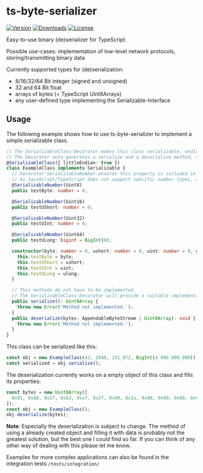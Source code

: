 # ts-byte-serializer

<a href="https://www.npmjs.com/package/ts-byte-serializer"><img src="https://badgen.net/npm/v/ts-byte-serializer" alt="Version"></a>
<a href="https://www.npmjs.com/package/ts-byte-serializer"><img src="https://badgen.net/npm/dt/ts-byte-serializer" alt="Downloads"></a>
<a href="https://www.npmjs.com/package/ts-byte-serializer"><img src="https://badgen.net/npm/license/ts-byte-serializer" alt="License"></a>

Easy-to-use binary (de)serializer for TypeScript.

Possible use-cases: implementation of low-level network protocols, storing/transmitting binary data

Currently supported types for (de)serialization:

- 8/16/32/64 Bit integer (signed and unsigned)
- 32 and 64 Bit float
- arrays of bytes (= TypeScript Uint8Arrays)
- any user-defined type implementing the Serializable-Interface

## Usage

The following example shows how to use ts-byte-serializer to implement a simple serializable class.

```typescript
// The SerializableClass-Decorator makes this class serializable; endianness defaults to big, but can be set to little with this parameter
// The Decorator auto-generates a serialize and a deserialize method, the interface and its methods are only used to let the type-system know that this methods exist
@SerializableClass({ littleEndian: true })
class ExampleClass implements Serializable {
  // Decorator SerializableNumber ensures this property is included in the serialized output
  // As JavaScript/TypeScript does not support specific number types, a number type from ts-binary-serializer has to be specified (here: Uint8)
  @SerializableNumber(Uint8)
  public testByte: number = 0;

  @SerializableNumber(Uint16)
  public testUShort: number = 0;

  @SerializableNumber(Uint32)
  public testUInt: number = 0;

  @SerializableNumber(Uint64)
  public testULong: bigint = BigInt(0);

  constructor(byte: number = 0, ushort: number = 0, uint: number = 0, ulong: bigint = BigInt(0)) {
    this.testByte = byte;
    this.testUShort = ushort;
    this.testUInt = uint;
    this.testULong = ulong;
  }

  // This methods do not have to be implemented.
  // The SerializableClass-Decorator will provide a suitable implementation
  public serialize(): Uint8Array {
    throw new Error('Method not implemented.');
  }
  public deserialize(bytes: AppendableByteStream | Uint8Array): void {
    throw new Error('Method not implemented.');
  }
}
```

This class can be serialized like this:

```typescript
const obj = new ExampleClass(42, 2048, 131_072, BigInt(4_000_000_000));
const serialized = obj.serialize();
```

The deserialization currently works on a empty object of this class and fills its properties:

```typescript
const bytes = new Uint8Array([
  0x81, 0x88, 0x27, 0xb3, 0xa7, 0x2f, 0x00, 0x2a, 0x00, 0x00, 0x00, 0x00, 0x00, 0x00, 0x00
]);
const obj = new ExampleClass();
obj.deserialize(bytes);
```

**Note**: Especially the deserialization is subject to change. The method of using a already created object and filling it with data is probably not the greatest solution, but the best one I could find so far.
If you can think of any other way of dealing with this please let me know.

Examples for more complex applications can also be found in the integration tests `/tests/integration/`
